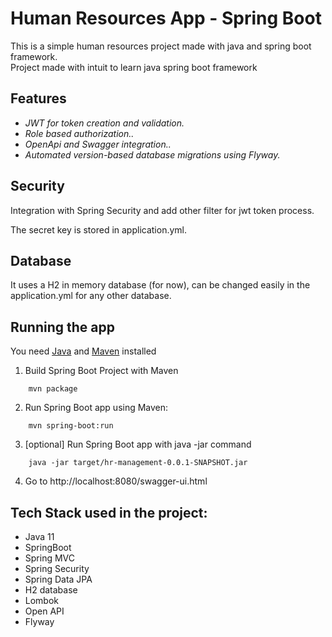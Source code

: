 
# Human Resources App - Spring Boot

This is a simple human resources project made with java and spring boot framework.                                                                          
Project made with intuit to learn java spring boot framework

## Features

* *JWT for token creation and validation.* 
* *Role based authorization..* 
* *OpenApi and Swagger integration..* 
* *Automated  version-based database migrations using Flyway.* 
 
## Security

Integration with Spring Security and add other filter for jwt token process.

The secret key is stored in application.yml.


## Database

It uses a H2 in memory database (for now), can be changed easily in the application.yml for any other database.

## Running the  app
You need  [Java](https://www.oracle.com/java/technologies/javase/jdk11-archive-downloads.html) and [Maven](https://maven.apache.org/download.cgi)  installed 

1. Build Spring Boot Project with Maven
  ```
      mvn package
```
2. Run Spring Boot app using Maven:
  ```
      mvn spring-boot:run
```

3. [optional] Run Spring Boot app with java -jar command
  ```
      java -jar target/hr-management-0.0.1-SNAPSHOT.jar
```

4. Go to http://localhost:8080/swagger-ui.html 


## Tech Stack used in the project:

* Java 11
* SpringBoot
* Spring MVC
* Spring Security
* Spring Data JPA
* H2 database
* Lombok
* Open API
* Flyway

     
     
  

